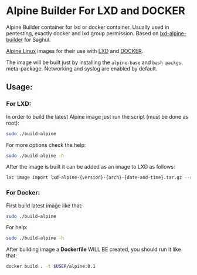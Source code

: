 # Alpine Builder For LXD and DOCKER


Alpine Builder container for lxd or docker container. Usually used in pentesting, exactly docker and lxd group permission.
Based on [lxd-alpine-builder](https://github.com/saghul/lxd-alpine-builder/) for Saghul.

[Alpine Linux](http://alpinelinux.org/) images for their use with [LXD](https://linuxcontainers.org/lxd/) and [DOCKER](https://docker.com/).

The image will be built just by installing the `alpine-base` and `bash packgs` meta-package.
Networking and syslog are enabled by default.

## Usage:

### For LXD:

In order to build the latest Alpine image just run the script (must be done as root):

```bash
sudo ./build-alpine
```

For more options check the help:

```bash
sudo ./build-alpine -h
```

After the image is built it can be added as an image to LXD as follows:

```bash
lxc image import lxd-alpine-{version}-{arch}-{date-and-time}.tar.gz --alias alpine-v3.3
```

### For Docker:

First build latest image like that:

```bash
sudo ./build-alpine
```

For help:

```bash
sudo ./build-alpine -h
```

After building image a **Dockerfile** WILL BE created, you should run it like that:

```bash
docker build . -t $USER/alpine:0.1
```
